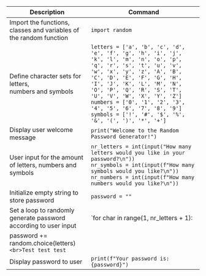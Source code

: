 
| Description | Command |
| --- | --- |
| Import the functions, classes and variables of the random function | `import random` |
| Define character sets for letters, <br>numbers and symbols | `letters = ['a', 'b', 'c', 'd', 'e', 'f', 'g', 'h', 'i', 'j', 'k', 'l', 'm', 'n', 'o', 'p', 'q', 'r', 's', 't', 'u', 'v', 'w', 'x', 'y', 'z', 'A', 'B', 'C', 'D', 'E', 'F', 'G', 'H', 'I', 'J', 'K', 'L', 'M', 'N', 'O', 'P', 'Q', 'R', 'S', 'T', 'U', 'V', 'W', 'X', 'Y', 'Z']`<br>`numbers = ['0', '1', '2', '3', '4', '5', '6', '7', '8', '9']`<br>`symbols = ['!', '#', '$', '%', '&', '(', ')', '*', '+']`</br> |
| Display user welcome message | `print("Welcome to the Random Password Generator!")` |
| User input for the amount of letters, numbers and symbols | `nr_letters = int(input("How many letters would you like in your password?\n"))`<br>`nr_symbols = int(input(f"How many symbols would you like?\n"))`<br>`nr_numbers = int(input(f"How many numbers would you like?\n"))`</br> | 
| Initialize empty string to store password | `password = ""` |
| Set a loop to randomly generate password according to user input | `for char in range(1, nr_letters + 1):
    password += random.choice(letters)`<br>Test test test`</br>  |
| Display password to user | `print(f"Your password is: {password}")` | |
